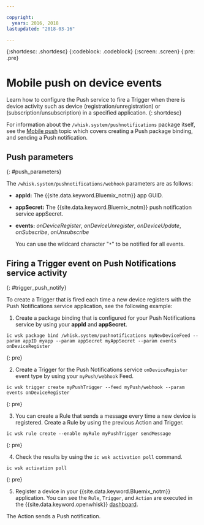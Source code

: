 ```yaml
---

copyright:
  years: 2016, 2018
lastupdated: "2018-03-16"

---
```


{:shortdesc: .shortdesc}
{:codeblock: .codeblock}
{:screen: .screen}
{:pre: .pre}

# Mobile push on device events

Learn how to configure the Push service to fire a Trigger when there is device activity such as device (registration/unregistration) or (subscription/unsubscription) in a specified application.
{: shortdesc}

For information about the `/whisk.system/pushnotifications` package itself, see the [Mobile push](./mobile_push_actions.html) topic which covers creating a Push package binding, and sending a Push notification.

## Push parameters
{: #push_parameters}

The `/whisk.system/pushnotifications/webhook` parameters are as follows:
- **appId:** The {{site.data.keyword.Bluemix_notm}} app GUID.
- **appSecret:** The {{site.data.keyword.Bluemix_notm}} push notification service appSecret.
- **events:** _onDeviceRegister_, _onDeviceUnregister_, _onDeviceUpdate_, _onSubscribe_, _onUnsubscribe_

  You can use the wildcard character "`*`" to be notified for all events.

## Firing a Trigger event on Push Notifications service activity
{: #trigger_push_notify}

To create a Trigger that is fired each time a new device registers with the Push Notifications service application, see the following example:

1. Create a package binding that is configured for your Push Notifications service by using your **appId** and **appSecret**.
  ```
  ic wsk package bind /whisk.system/pushnotifications myNewDeviceFeed --param appID myapp --param appSecret myAppSecret --param events onDeviceRegister
  ```
  {: pre}

2. Create a Trigger for the Push Notifications service `onDeviceRegister` event type by using your `myPush/webhook` Feed.
  ```
  ic wsk trigger create myPushTrigger --feed myPush/webhook --param events onDeviceRegister
  ```
  {: pre}

3. You can create a Rule that sends a message every time a new device is registered. Create a Rule by using the previous Action and Trigger.
  ```
  ic wsk rule create --enable myRule myPushTrigger sendMessage
  ```
  {: pre}

4. Check the results by using the `ic wsk activation poll` command.
  ```
  ic wsk activation poll
  ```
  {: pre}

5. Register a device in your {{site.data.keyword.Bluemix_notm}} application. You can see the `Rule`, `Trigger`, and `Action` are executed in the {{site.data.keyword.openwhisk}} [dashboard](https://console.bluemix.net/openwhisk/dashboard).

  The Action sends a Push notification.
